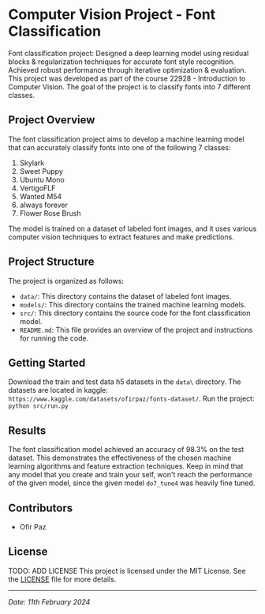 # Computer Vision Project - Font Classification

Font classification project: Designed a deep learning model using residual blocks &amp; regularization techniques for accurate font style recognition. Achieved robust performance through iterative optimization &amp; evaluation.
This project was developed as part of the course 22928 - Introduction to Computer Vision. The goal of the project is to classify fonts into 7 different classes.

## Project Overview

The font classification project aims to develop a machine learning model that can accurately classify fonts into one of the following 7 classes:

1. Skylark
2. Sweet Puppy
3. Ubuntu Mono
4. VertigoFLF
5. Wanted M54
6. always forever
7. Flower Rose Brush


The model is trained on a dataset of labeled font images, and it uses various computer vision techniques to extract features and make predictions.

## Project Structure

The project is organized as follows:

- `data/`: This directory contains the dataset of labeled font images.
- `models/`: This directory contains the trained machine learning models.
- `src/`: This directory contains the source code for the font classification model.
- `README.md`: This file provides an overview of the project and instructions for running the code.

## Getting Started

Download the train and test data h5 datasets in the `data\` directory.
The datasets are located in kaggle: `https://www.kaggle.com/datasets/ofirpaz/fonts-dataset/`.
Run the project: `python src/run.py`

## Results

The font classification model achieved an accuracy of 98.3% on the test dataset. This demonstrates the effectiveness of the chosen machine learning algorithms and feature extraction techniques.
Keep in mind that any model that you create and train your self, won't reach the performance of
the given model, since the given model `do7_tune4` was heavily fine tuned.

## Contributors

- Ofir Paz

## License

TODO: ADD LICENSE
This project is licensed under the MIT License. See the [LICENSE](./LICENSE) file for more details.

---

*Date: 11th February 2024*
